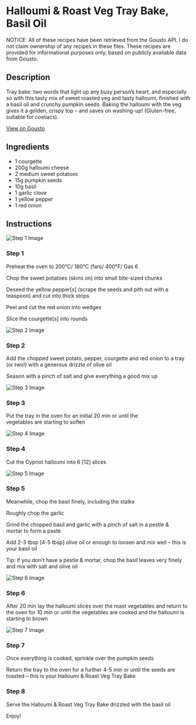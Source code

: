 # Halloumi & Roast Veg Tray Bake, Basil Oil 

NOTICE: All of these recipes have been retrieved from the Gousto API. I do not claim ownership of any recipes in these files. These recipes are provided for informational purposes only, based on publicly available data from Gousto.

## Description

Tray bake: two words that light up any busy person’s heart, and especially so with this tasty mix of sweet roasted veg and tasty halloumi, finished with a basil oil and crunchy pumpkin seeds. Baking the halloumi with the veg gives it a golden, crispy top – and saves on washing-up! (Gluten-free, suitable for coeliacs).

[View on Gousto](https://www.gousto.co.uk/recipes/cookbook/halloumi-roast-veg-tray-bake-basil-oil)

## Ingredients

- 1 courgette 
- 200g halloumi cheese
- 2 medium sweet potatoes
- 15g pumpkin seeds
- 10g basil
- 1 garlic clove
- 1 yellow pepper
- 1 red onion

## Instructions

![Step 1 Image](https://production-media.gousto.co.uk/cms/recipe-step-image/1460.-step-1.new-x200.jpg)

### Step 1

Preheat the oven to 200°C/ 180°C (fan)/ 400°F/ Gas 6


Chop the sweet potatoes (skins on) into small bite-sized chunks


Deseed the yellow pepper<span class="text-danger">[s]</span> (scrape the seeds and pith out with a teaspoon) and cut into thick strips


Peel and cut the red onion into wedges 


Slice the courgette<span class="text-danger">[s]</span> into rounds

![Step 2 Image](https://production-media.gousto.co.uk/cms/recipe-step-image/1460.-step-2.new-x200.jpg)

### Step 2

Add the chopped sweet potato, pepper, courgette and red onion to a tray (or two!) with a generous drizzle of olive oil


Season with a pinch of salt and give everything a good mix up

![Step 3 Image](https://production-media.gousto.co.uk/cms/recipe-step-image/1460.-step-3.new-x200.jpg)

### Step 3

Put the tray in the oven for an initial 20 min or until the vegetables are starting to soften

![Step 4 Image](https://production-media.gousto.co.uk/cms/recipe-step-image/1460.-step-4.new-x200.jpg)

### Step 4

Cut the Cypriot halloumi into 6<span class="text-danger"> [12]</span> slices

![Step 5 Image](https://production-media.gousto.co.uk/cms/recipe-step-image/1460.-step-5.new-x200.jpg)

### Step 5

Meanwhile, chop the basil finely, including the stalks


Roughly chop the garlic


Grind the chopped basil and garlic with a pinch of salt in a pestle &amp; mortar to form a paste


Add 2-3 tbsp <span class="text-danger">[4-5 tbsp]</span> olive oil or enough to loosen and mix well – this is your basil oil


Tip: if you don't have a pestle &amp; mortar, chop the basil leaves very finely and mix with salt and olive oil

![Step 6 Image](https://production-media.gousto.co.uk/cms/recipe-step-image/1460-step-6.new-x200.jpg)

### Step 6

After 20 min lay the halloumi slices over the roast vegetables and return to the oven for 10 min or until the vegetables are cooked and the halloumi is starting to brown

![Step 7 Image](https://production-media.gousto.co.uk/cms/recipe-step-image/1460.-step-7.new-x200.jpg)

### Step 7

Once everything is cooked, sprinkle over the pumpkin seeds


Return the tray to the oven for a further 4-5 min or until the seeds are toasted<span class="text-highlight"> – this is your Halloumi &amp; Roast Veg Tray Bake</span>

### Step 8

Serve the <span class="text-highlight">Halloumi &amp; Roast Veg Tray Bake</span> drizzled with the basil oil 


Enjoy!

